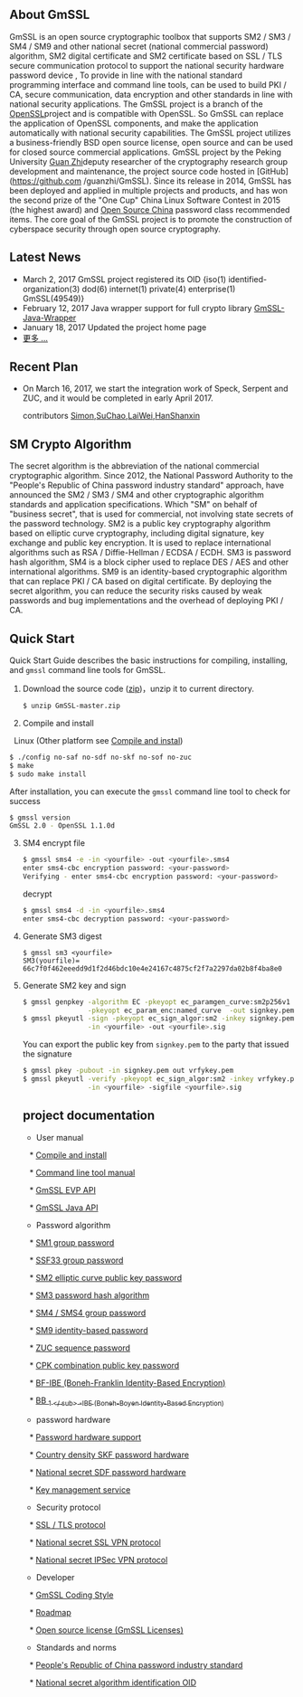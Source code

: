 ## About GmSSL

GmSSL is an open source cryptographic toolbox that supports SM2 / SM3 / SM4 / SM9 and other national secret (national commercial password) algorithm, SM2 digital certificate and SM2 certificate based on SSL / TLS secure communication protocol to support the national security hardware password device , To provide in line with the national standard programming interface and command line tools, can be used to build PKI / CA, secure communication, data encryption and other standards in line with national security applications. The GmSSL project is a branch of the [OpenSSL](https://www.openssl.org)project and is compatible with OpenSSL. So GmSSL can replace the application of OpenSSL components, and make the application automatically with national security capabilities. The GmSSL project utilizes a business-friendly BSD open source license, open source and can be used for closed source commercial applications. GmSSL project by the Peking University [Guan Zhi](http://infosec.pku.edu.cn/~guanzhi/)deputy researcher of the cryptography research group development and maintenance, the project source code hosted in [GitHub](https://github.com /guanzhi/GmSSL). Since its release in 2014, GmSSL has been deployed and applied in multiple projects and products, and has won the second prize of the "One Cup" China Linux Software Contest in 2015 (the highest award) and [Open Source China](https://www.oschina.net/p/GmSSL) password class recommended items. The core goal of the GmSSL project is to promote the construction of cyberspace security through open source cryptography.

## Latest News

- March 2, 2017 GmSSL project registered its OID {iso(1) identified-organization(3) dod(6) internet(1) private(4) enterprise(1) GmSSL(49549)}
- February 12, 2017 Java wrapper support for full crypto library  [GmSSL-Java-Wrapper](http://gmssl.org/docs/java-api.html)
- January 18, 2017 Updated the project home page
- [更多 ...](http://gmssl.org/docs/changelog.html)

## Recent Plan

- On March 16, 2017, we start the integration work of Speck, Serpent and ZUC, and it would be completed in early April 2017.

   contributors [Simon](https://github.com/zhaoxiaomeng),[SuChao](https://github.com/GGSuchao),[LaiWei](https://github.com/laiwei360735),[HanShanxin](https://github.com/HanShanxin)

## SM Crypto Algorithm

The secret algorithm is the abbreviation of the national commercial cryptographic algorithm. Since 2012, the National Password Authority to the "People's Republic of China password industry standard" approach, have announced the SM2 / SM3 / SM4 and other cryptographic algorithm standards and application specifications. Which "SM" on behalf of "business secret", that is used for commercial, not involving state secrets of the password technology. SM2 is a public key cryptography algorithm based on elliptic curve cryptography, including digital signature, key exchange and public key encryption. It is used to replace international algorithms such as RSA / Diffie-Hellman / ECDSA / ECDH. SM3 is password hash algorithm, SM4 is a block cipher used to replace DES / AES and other international algorithms. SM9 is an identity-based cryptographic algorithm that can replace PKI / CA based on digital certificate. By deploying the secret algorithm, you can reduce the security risks caused by weak passwords and bug implementations and the overhead of deploying PKI / CA.

## Quick Start

Quick Start Guide describes the basic instructions for compiling, installing, and `gmssl` command line tools for GmSSL.

1. Download the source code ([zip](https://github.com/guanzhi/GmSSL/archive/master.zip))，unzip it to current directory.

   ```sh
   $ unzip GmSSL-master.zip
   ```

2. Compile and install

   Linux (Other platform see [Compile and instal](http://gmssl.org))

   ```sh
   $ ./config no-saf no-sdf no-skf no-sof no-zuc
   $ make
   $ sudo make install
   ```

   After installation, you can execute the `gmssl` command line tool to check for success

   ```sh
   $ gmssl version
   GmSSL 2.0 - OpenSSL 1.1.0d
   ```

3. SM4 encrypt file

   ```sh
   $ gmssl sms4 -e -in <yourfile> -out <yourfile>.sms4
   enter sms4-cbc encryption password: <your-password>
   Verifying - enter sms4-cbc encryption password: <your-password>
   ```

   decrypt

   ```sh
   $ gmssl sms4 -d -in <yourfile>.sms4
   enter sms4-cbc decryption password: <your-password>
   ```

4. Generate SM3 digest

   ```
   $ gmssl sm3 <yourfile>
   SM3(yourfile)= 66c7f0f462eeedd9d1f2d46bdc10e4e24167c4875cf2f7a2297da02b8f4ba8e0
   ```

5. Generate SM2 key and sign

   ```sh
   $ gmssl genpkey -algorithm EC -pkeyopt ec_paramgen_curve:sm2p256v1 \
                   -pkeyopt ec_param_enc:named_curve  -out signkey.pem
   $ gmssl pkeyutl -sign -pkeyopt ec_sign_algor:sm2 -inkey signkey.pem \
                   -in <yourfile> -out <yourfile>.sig
   ```

   You can export the public key from `signkey.pem` to the party that issued the signature

   ```sh
   $ gmssl pkey -pubout -in signkey.pem out vrfykey.pem
   $ gmssl pkeyutl -verify -pkeyopt ec_sign_algor:sm2 -inkey vrfykey.pem \
                   -in <yourfile> -sigfile <yourfile>.sig
   ```


   ## project documentation

   - User manual

      * [Compile and install](http://gmssl.org/docs/install.html)

      * [Command line tool manual](http://gmssl.org/docs/commands.html)

      * [GmSSL EVP API](http://gmssl.org/docs/evp-api.html)

      * [GmSSL Java API](http://gmssl.org/docs/java-api.html)

   - Password algorithm

      * [SM1 group password](http://gmssl.org/docs/sm1.html)

      * [SSF33 group password](http://gmssl.org/docs/ssf33.html)

      * [SM2 elliptic curve public key password](http://gmssl.org/docs/sm2.html)

      * [SM3 password hash algorithm](http://gmssl.org/docs/sm3.html)

      * [SM4 / SMS4 group password](http://gmssl.org/docs/sm4.html)

      * [SM9 identity-based password](http://gmssl.org/docs/sm9.html)

      * [ZUC sequence password](http://gmssl.org/docs/zuc.html)

      * [CPK combination public key password](http://gmssl.org/docs/cpk.html)

      * [BF-IBE (Boneh-Franklin Identity-Based Encryption)](http://gmssl.org/docs/bfibe.html)

      * [BB <sub> 1 </ sub> -IBE (Boneh-Boyen Identity-Based Encryption)](http://gmssl.org/docs/bb1ibe.html)

   - password hardware

      * [Password hardware support](http://gmssl.org/docs/crypto-devices.html)

      * [Country density SKF password hardware](http://gmssl.org/docs/skf.html)

      * [National secret SDF password hardware](http://gmssl.org/docs/sdf.html)

      * [Key management service](http://gmssl.org/docs/keyservice.html)

   - Security protocol

      * [SSL / TLS protocol](http://gmssl.org/docs/ssl.html)

      * [National secret SSL VPN protocol](http://gmssl.org/docs/sslvpn.html)

      * [National secret IPSec VPN protocol](http://gmssl.org/docs/ipsecvpn.html)

   - Developer

      * [GmSSL Coding Style](http://gmssl.org/docs/gmssl-coding-style.html)

      * [Roadmap](http://gmssl.org/docs/roadmap.html)

      * [Open source license (GmSSL Licenses)](http://gmssl.org/docs/licenses.html)

   - Standards and norms

      * [People's Republic of China password industry standard](http://gmssl.org/docs/standards.html)

      * [National secret algorithm identification OID](http://gmssl.org/docs/oid.html)

